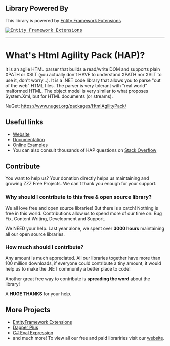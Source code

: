 ## Library Powered By

This library is powered by [Entity Framework Extensions](https://entityframework-extensions.net/?z=github&y=entityframework-plus)

<a href="https://entityframework-extensions.net/?z=github&y=entityframework-plus">
<kbd>
<img src="https://zzzprojects.github.io/images/logo/entityframework-extensions-pub.jpg" alt="Entity Framework Extensions" />
</kbd>
</a>

---

# What's Html Agility Pack (HAP)?
It is an agile HTML parser that builds a read/write DOM and supports plain XPATH or XSLT (you actually don't HAVE to understand XPATH nor XSLT to use it, don't worry...). It is a .NET code library that allows you to parse "out of the web" HTML files. The parser is very tolerant with "real world" malformed HTML. The object model is very similar to what proposes System.Xml, but for HTML documents (or streams).

NuGet: https://www.nuget.org/packages/HtmlAgilityPack/

## Useful links

- [Website](https://html-agility-pack.net/)
- [Documentation](https://html-agility-pack.net/documentation)
- [Online Examples](https://html-agility-pack.net/online-examples) 
- You can also consult thousands of HAP questions on 
[Stack Overflow](https://stackoverflow.com/questions/tagged/html-agility-pack)

## Contribute

You want to help us? 
Your donation directly helps us maintaining and growing ZZZ Free Projects. We can’t thank you enough for your support.

### Why should I contribute to this free & open source library?
We all love free and open source libraries!
But there is a catch! Nothing is free in this world.
Contributions allow us to spend more of our time on: Bug Fix, Content Writing, Development and Support.

We NEED your help. Last year alone, we spent over **3000 hours** maintaining all our open source libraries.

### How much should I contribute?
Any amount is much appreciated. All our libraries together have more than 100 million downloads, if everyone could contribute a tiny amount, it would help us to make the .NET community a better place to code!

Another great free way to contribute is  **spreading the word** about the library!
 
A **HUGE THANKS** for your help.

## More Projects

- [EntityFramework Extensions](https://entityframework-extensions.net/)
- [Dapper Plus](https://dapper-plus.net/)
- [C# Eval Expression](https://eval-expression.net/)
- and much more! 
To view all our free and paid librariries visit our [website](https://zzzprojects.com/).
